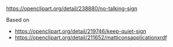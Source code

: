 https://openclipart.org/detail/238880/no-talking-sign

Based on
- https://openclipart.org/detail/219746/keep-quiet-sign
- https://openclipart.org/detail/211652/matticonsapplicationxrdf
